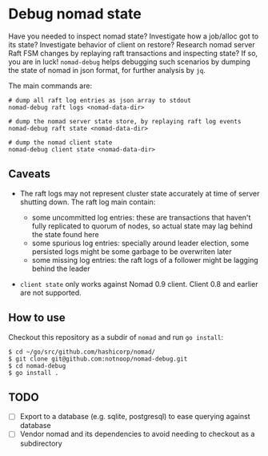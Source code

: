# Debug nomad state

Have you needed to inspect nomad state?  Investigate how a job/alloc got to its state?  Investigate behavior of client on restore?  Research nomad server Raft FSM changes by replaying raft transactions and inspecting state?  If so, you are in luck!  `nomad-debug` helps debugging such scenarios by dumping the state of nomad in json format, for further analysis by `jq`.

The main commands are:

```
# dump all raft log entries as json array to stdout
nomad-debug raft logs <nomad-data-dir>

# dump the nomad server state store, by replaying raft log events
nomad-debug raft state <nomad-data-dir>

# dump the nomad client state
nomad-debug client state <nomad-data-dir>
```

## Caveats

* The raft logs may not represent cluster state accurately at time of server shutting down.  The raft log main contain:
  * some uncommitted log entries: these are transactions that haven't fully replicated to quorum of nodes, so actual state may lag behind the state found here
  * some spurious log entries: specially around leader election, some persisted logs might be some garbage to be overwriten later
  * some missing log entries: the raft logs of a follower might be lagging behind the leader

* `client state` only works against Nomad 0.9 client.  Client 0.8 and earlier are not supported.

## How to use

Checkout this repository as a subdir of `nomad` and run `go install`:

```
$ cd ~/go/src/github.com/hashicorp/nomad/
$ git clone git@github.com:notnoop/nomad-debug.git
$ cd nomad-debug
$ go install .
```

## TODO

* [ ] Export to a database (e.g. sqlite, postgresql) to ease querying against database
* [ ] Vendor nomad and its dependencies to avoid needing to checkout as a subdirectory
